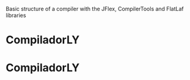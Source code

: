 Basic structure of a compiler with the JFlex, CompilerTools and FlatLaf libraries
# CompiladorLY
# CompiladorLY
